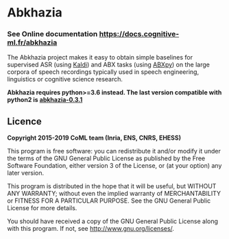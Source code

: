 # Abkhazia

### See Online documentation https://docs.cognitive-ml.fr/abkhazia

The Abkhazia project makes it easy to obtain simple baselines for
supervised ASR (using [Kaldi](http://kaldi-asr.org)) and ABX tasks
(using [ABXpy](https://github.com/bootphon/ABXpy)) on the large corpora
of speech recordings typically used in speech engineering, linguistics
or cognitive science research.

**Abkhazia requires python>=3.6 instead. The last version compatible with
python2 is [abkhazia-0.3.1](https://github.com/bootphon/abkhazia/releases/tag/v0.3.1)**

## Licence

**Copyright 2015-2019 CoML team (Inria, ENS, CNRS, EHESS)**

This program is free software: you can redistribute it and/or modify
it under the terms of the GNU General Public License as published by
the Free Software Foundation, either version 3 of the License, or
(at your option) any later version.

This program is distributed in the hope that it will be useful,
but WITHOUT ANY WARRANTY; without even the implied warranty of
MERCHANTABILITY or FITNESS FOR A PARTICULAR PURPOSE.  See the
GNU General Public License for more details.

You should have received a copy of the GNU General Public License
along with this program.  If not, see <http://www.gnu.org/licenses/>.
